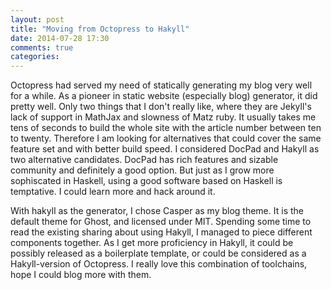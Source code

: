 ```yaml
---
layout: post
title: "Moving from Octopress to Hakyll"
date: 2014-07-28 17:30
comments: true
categories: 
---
```

Octopress had served my need of statically generating my blog very well for a while. As a pioneer in static website (especially blog) generator, it did pretty well. Only two things that I don't really like, where they are Jekyll's lack of support in MathJax and slowness of Matz ruby. It usually takes me tens of seconds to build the whole site with the article number between ten to twenty. Therefore I am looking for alternatives that could cover the same feature set and with better build speed. I considered DocPad and Hakyll as two alternative candidates. DocPad has rich features and sizable community and definitely a good option. But just as I grow more sophiscated in Haskell, using a good software based on Haskell is temptative. I could learn more and hack around it.

With hakyll as the generator, I chose Casper as my blog theme. It is the default theme for Ghost, and licensed under MIT. Spending some time to read the existing sharing about using Hakyll, I managed to piece different components together. As I get more proficiency in Hakyll, it could be possibly released as a boilerplate template, or could be considered as a Hakyll-version of Octopress. I really love this combination of toolchains, hope I could blog more with them.
